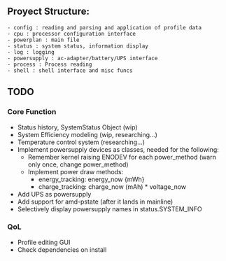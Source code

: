 
## Proyect Structure:
    - config : reading and parsing and application of profile data
    - cpu : processor configuration interface
    - powerplan : main file
    - status : system status, information display
    - log : logging
    - powersupply : ac-adapter/battery/UPS interface
    - process : Process reading
    - shell : shell interface and misc funcs


## TODO

### Core Function
- Status history, SystemStatus Object (wip)
- System Efficiency modeling (wip, researching...)
- Temperature control system (researching...)
- Implement powersupply devices as classes, needed for the following:
    - Remember kernel raising ENODEV for each power_method (warn only once, change power_method)
    - Implement power draw methods:
        - energy_tracking: energy_now {mWh}
        - charge_tracking: charge_now (mAh) * voltage_now
- Add UPS as powersupply
- Add support for amd-pstate (after it lands in mainline)
- Selectively display powersupply names in status.SYSTEM_INFO

### QoL
- Profile editing GUI
- Check dependencies on install